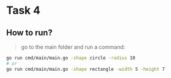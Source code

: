 # Task 4

## How to run?

> go to the main folder and run a command:
```bash
go run cmd/main/main.go -shape circle -radius 10
# or
go run cmd/main/main.go -shape rectangle -width 5 -height 7
```